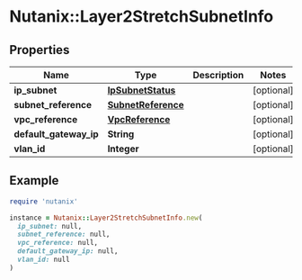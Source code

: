 # Nutanix::Layer2StretchSubnetInfo

## Properties

| Name | Type | Description | Notes |
| ---- | ---- | ----------- | ----- |
| **ip_subnet** | [**IpSubnetStatus**](IpSubnetStatus.md) |  | [optional] |
| **subnet_reference** | [**SubnetReference**](SubnetReference.md) |  | [optional] |
| **vpc_reference** | [**VpcReference**](VpcReference.md) |  | [optional] |
| **default_gateway_ip** | **String** |  | [optional] |
| **vlan_id** | **Integer** |  | [optional] |

## Example

```ruby
require 'nutanix'

instance = Nutanix::Layer2StretchSubnetInfo.new(
  ip_subnet: null,
  subnet_reference: null,
  vpc_reference: null,
  default_gateway_ip: null,
  vlan_id: null
)
```

